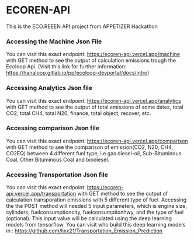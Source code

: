 # ECOREN-API
This is the ECO.REEEN API project from APPETIZER Hackathon

### Accessing the Machine Json File
You can visit this exact endpoint: https://ecoren-api.vercel.app/machine with GET method to see the output of calculation emissions trough the Ecoloop Api. (Visit this link for further information: https://hanaloop.gitlab.io/pp/ecoloop-devportal/docs/intro)

### Accessing Analytics Json file
You can visit this exact endpoint: https://ecoren-api.vercel.app/analytics with GET method to see the output of total emissions of some dates, total CO2, total CH4, total N20, finance, total object, recover, etc.

### Accessing comparison Json file
You can visit this exact endpoint: https://ecoren-api.vercel.app/comparison with GET method to see the comparison of emission(CO2, N20, CH4, CO2EQ) between 4 different fuel type, i.e gas diesel-oil, Sub-Bituminous Coal, Other Bituminous Coal and biodiesel.

### Accessing Transportation Json file
You can visit this exact endpoint: https://ecoren-api.vercel.app/transportation with GET method to see the output of calculation transporation emissions with 5 different type of fuel. Accessing the the POST method will needed 5 input parameters, which is engine size, cylinders, fuelconsumptioncity, fuelconsumptionhwy, and the type of fuel (optional). This input value will be calculated using the deep learning models from tensorflow. You can visit who build this deep learning models in : https://github.com/lixx21/Transportation_Emission_Prediction
